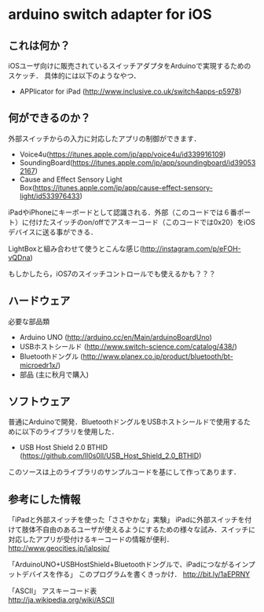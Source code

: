# arduino switch adapter for iOS

## これは何か？
iOSユーザ向けに販売されているスイッチアダプタをArduinoで実現するためのスケッチ．
具体的には以下のようなやつ．

* APPlicator for iPad
(<http://www.inclusive.co.uk/switch4apps-p5978>)

## 何ができるのか？
外部スイッチからの入力に対応したアプリの制御ができます．

* Voice4u(<https://itunes.apple.com/jp/app/voice4u/id339916109>)
* SoundingBoard(<https://itunes.apple.com/jp/app/soundingboard/id390532167>)
* Cause and Effect Sensory Light Box(<https://itunes.apple.com/jp/app/cause-effect-sensory-light/id533976433>)

iPadやiPhoneにキーボードとして認識される．外部（このコードでは６番ポート）に付けたスイッチのon/offでアスキーコード（このコードでは0x20）をiOSデバイスに送る事ができる．	

LightBoxと組み合わせて使うとこんな感じ(<http://instagram.com/p/eFOH-vQDna>)

もしかしたら，iOS7のスイッチコントロールでも使えるかも？？？

## ハードウェア
必要な部品類

* Arduino UNO (<http://arduino.cc/en/Main/arduinoBoardUno>)
* USBホストシールド (<http://www.switch-science.com/catalog/438/>)
* Bluetoothドングル (<http://www.planex.co.jp/product/bluetooth/bt-microedr1x/>)
* 部品 (主に秋月で購入)

## ソフトウェア
普通にArduinoで開発．BluetoothドングルをUSBホストシールドで使用するために以下のライブラリを使用した．	

* USB Host Shield 2.0 BTHID (<https://github.com/ll0s0ll/USB_Host_Shield_2.0_BTHID>)

このソースは上のライブラリのサンプルコードを基にして作ってあります．

## 参考にした情報
「iPadと外部スイッチを使った「ささやかな」実験」
iPadに外部スイッチを付けて肢体不自由のあるユーザが使えるようにするための様々な試み．スイッチに対応したアプリが受付けるキーコードの情報が便利．		
<http://www.geocities.jp/jalpsjp/>

「ArduinoUNO+USBHostShield+Bluetoothドングルで、iPadにつながるインプットデバイスを作る」
このプログラムを書くきっかけ．
<http://bit.ly/1aEPRNY>

「ASCII」
アスキーコード表	
<http://ja.wikipedia.org/wiki/ASCII>